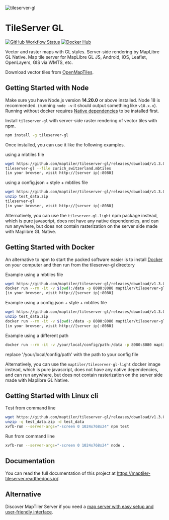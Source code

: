 ![tileserver-gl](https://cloud.githubusercontent.com/assets/59284/18173467/fa3aa2ca-7069-11e6-86b1-0f1266befeb6.jpeg)


# TileServer GL
[![GitHub Workflow Status](https://img.shields.io/github/actions/workflow/status/maptiler/tileserver-gl/pipeline.yml)](https://github.com/maptiler/tileserver-gl/actions/workflows/pipeline.yml)
[![Docker Hub](https://img.shields.io/badge/docker-hub-blue.svg)](https://hub.docker.com/r/maptiler/tileserver-gl/)

Vector and raster maps with GL styles. Server-side rendering by MapLibre GL Native. Map tile server for MapLibre GL JS, Android, iOS, Leaflet, OpenLayers, GIS via WMTS, etc.

Download vector tiles from [OpenMapTiles](https://data.maptiler.com/downloads/planet/).
## Getting Started with Node

Make sure you have Node.js version **14.20.0** or above installed. Node 18 is recommended. (running `node -v` it should output something like `v18.x.x`). Running without docker requires [Native dependencies](https://maptiler-tileserver.readthedocs.io/en/latest/installation.html#npm) to be installed first.

Install `tileserver-gl` with server-side raster rendering of vector tiles with npm. 

```bash
npm install -g tileserver-gl
```

Once installed, you can use it like the following examples.

using a mbtiles file
```bash
wget https://github.com/maptiler/tileserver-gl/releases/download/v1.3.0/zurich_switzerland.mbtiles
tileserver-gl --file zurich_switzerland.mbtiles
[in your browser, visit http://[server ip]:8080]
```

using a config.json + style + mbtiles file
```bash
wget https://github.com/maptiler/tileserver-gl/releases/download/v1.3.0/test_data.zip
unzip test_data.zip
tileserver-gl
[in your browser, visit http://[server ip]:8080]
```

Alternatively, you can use the `tileserver-gl-light` npm package instead, which is pure javascript, does not have any native dependencies, and can run anywhere, but does not contain rasterization on the server side made with Maplibre GL Native.

## Getting Started with Docker

An alternative to npm to start the packed software easier is to install [Docker](https://www.docker.com/) on your computer and then run from the tileserver-gl directory

Example using a mbtiles file
```bash
wget https://github.com/maptiler/tileserver-gl/releases/download/v1.3.0/zurich_switzerland.mbtiles
docker run --rm -it -v $(pwd):/data -p 8080:8080 maptiler/tileserver-gl --file zurich_switzerland.mbtiles
[in your browser, visit http://[server ip]:8080]
```

Example using a config.json + style + mbtiles file
```bash
wget https://github.com/maptiler/tileserver-gl/releases/download/v1.3.0/test_data.zip
unzip test_data.zip
docker run --rm -it -v $(pwd):/data -p 8080:8080 maptiler/tileserver-gl
[in your browser, visit http://[server ip]:8080]
```

Example using a different path
```bash
docker run --rm -it -v /your/local/config/path:/data -p 8080:8080 maptiler/tileserver-gl
```
replace '/your/local/config/path' with the path to your config file


Alternatively, you can use the `maptiler/tileserver-gl-light` docker image instead, which is pure javascript, does not have any native dependencies, and can run anywhere, but does not contain rasterization on the server side made with Maplibre GL Native.

## Getting Started with Linux cli

Test from command line
```bash
wget https://github.com/maptiler/tileserver-gl/releases/download/v1.3.0/test_data.zip
unzip -q test_data.zip -d test_data
xvfb-run --server-args="-screen 0 1024x768x24" npm test
```

Run from command line
```bash
xvfb-run --server-args="-screen 0 1024x768x24" node .
```

## Documentation

You can read the full documentation of this project at https://maptiler-tileserver.readthedocs.io/.

## Alternative

Discover MapTiler Server if you need a [map server with easy setup and user-friendly interface](https://www.maptiler.com/server/).

